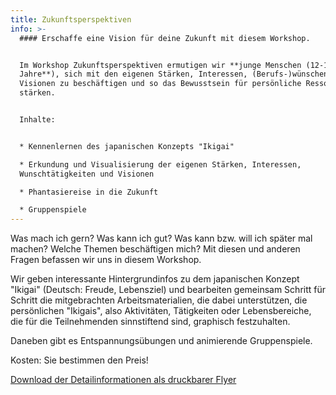 ```yaml
---
title: Zukunftsperspektiven
info: >-
  #### Erschaffe eine Vision für deine Zukunft mit diesem Workshop.


  Im Workshop Zukunftsperspektiven ermutigen wir **junge Menschen (12-18
  Jahre**), sich mit den eigenen Stärken, Interessen, (Berufs-)wünschen und
  Visionen zu beschäftigen und so das Bewusstsein für persönliche Ressourcen zu
  stärken. 


  Inhalte:


  * Kennenlernen des japanischen Konzepts "Ikigai" 

  * Erkundung und Visualisierung der eigenen Stärken, Interessen,
  Wunschtätigkeiten und Visionen

  * Phantasiereise in die Zukunft

  * Gruppenspiele
---
```

Was mach ich gern? Was kann ich gut? Was kann bzw. will ich später mal machen? Welche Themen beschäftigen mich? Mit diesen und anderen Fragen befassen wir uns in diesem Workshop. 

Wir geben interessante Hintergrundinfos zu dem japanischen Konzept "Ikigai" (Deutsch: Freude, Lebensziel) und bearbeiten gemeinsam Schritt für Schritt die mitgebrachten Arbeitsmaterialien, die dabei unterstützen, die persönlichen "Ikigais", also Aktivitäten, Tätigkeiten oder Lebensbereiche, die für die Teilnehmenden sinnstiftend sind, graphisch festzuhalten. 

Daneben gibt es Entspannungsübungen und animierende Gruppenspiele.

Kosten: Sie bestimmen den Preis!

[Download der Detailinformationen als druckbarer Flyer](https://mcusercontent.com/eae61d3506cce48f98ea3ffe3/files/fb3accca-aa86-4e5a-8ed0-ca94096a0b83/PS_Workshop_Flyer.pdf)
